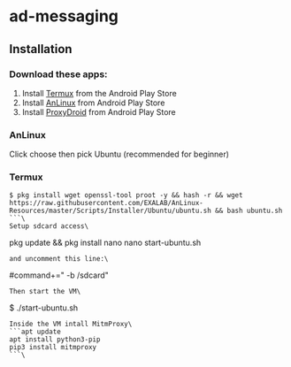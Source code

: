 # ad-messaging

## Installation
### Download these apps:
1. Install [Termux](https://play.google.com/store/apps/details?id=com.termux&hl=en_US) from the Android Play Store 
2. Install [AnLinux](https://play.google.com/store/apps/details?id=exa.lnx.a&hl=en_US) from Android Play Store
3. Install [ProxyDroid](https://play.google.com/store/apps/details?id=org.proxydroid&hl=en_US) from Android Play Store

### AnLinux
Click choose then pick Ubuntu (recommended for beginner) 
### Termux
```
$ pkg install wget openssl-tool proot -y && hash -r && wget https://raw.githubusercontent.com/EXALAB/AnLinux-Resources/master/Scripts/Installer/Ubuntu/ubuntu.sh && bash ubuntu.sh
```\
Setup sdcard access\
```
pkg update && pkg install nano
nano start-ubuntu.sh
```\
and uncomment this line:\
```
#command+=" -b /sdcard"
```\
Then start the VM\
```
$ ./start-ubuntu.sh
```\
Inside the VM intall MitmProxy\
```apt update
apt install python3-pip
pip3 install mitmproxy
```\

